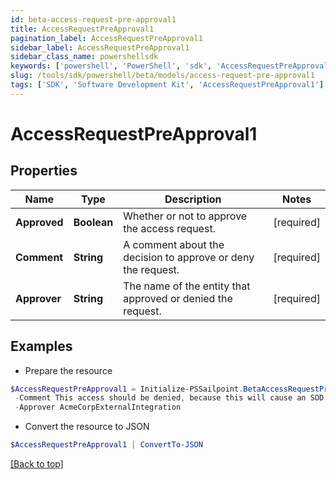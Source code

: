 ```yaml
---
id: beta-access-request-pre-approval1
title: AccessRequestPreApproval1
pagination_label: AccessRequestPreApproval1
sidebar_label: AccessRequestPreApproval1
sidebar_class_name: powershellsdk
keywords: ['powershell', 'PowerShell', 'sdk', 'AccessRequestPreApproval1'] 
slug: /tools/sdk/powershell/beta/models/access-request-pre-approval1
tags: ['SDK', 'Software Development Kit', 'AccessRequestPreApproval1']
---
```



# AccessRequestPreApproval1

## Properties

Name | Type | Description | Notes
------------ | ------------- | ------------- | -------------
**Approved** |  **Boolean** | Whether or not to approve the access request. | [required]
**Comment** |  **String** | A comment about the decision to approve or deny the request. | [required]
**Approver** |  **String** | The name of the entity that approved or denied the request. | [required]

## Examples

- Prepare the resource
```powershell
$AccessRequestPreApproval1 = Initialize-PSSailpoint.BetaAccessRequestPreApproval1  -Approved false `
 -Comment This access should be denied, because this will cause an SOD violation. `
 -Approver AcmeCorpExternalIntegration
```

- Convert the resource to JSON
```powershell
$AccessRequestPreApproval1 | ConvertTo-JSON
```


[[Back to top]](#) 

